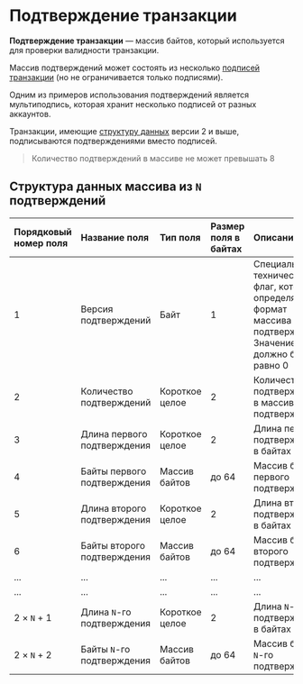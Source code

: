 # Подтверждение транзакции

**Подтверждение транзакции** — массив байтов, который используется для проверки валидности транзакции.

Массив подтверждений может состоять из несколько [подписей транзакции](/ru/blockchain/transaction/transaction-signature) (но не ограничивается только подписями).

Одним из примеров использования подтверждений является мультиподпись, которая хранит несколько подписей от разных аккаунтов.

Транзакции, имеющие [структуру данных](/ru/blockchain/binary-format/transaction-binary-format) версии 2 и выше, подписываются подтверждениями вместо подписей.

> Количество подтверждений в массиве не может превышать 8

## Структура данных массива из `N` подтверждений

| Порядковый номер поля | Название поля | Тип поля | Размер поля в байтах | Описание поля |
| :--- | :--- | :--- | :--- | :--- |
| 1 | Версия подтверждений | Байт | 1 | Специальный технический флаг, который определяет формат массива подтверждений. <br>Значение должно быть равно 0 |
| 2 | Количество подтверждений | Короткое целое | 2 | Количество `N` подтверждений в массиве подтверждений |
| 3 | Длина первого подтверждения | Короткое целое | 2 | Длина первого подтверждения в байтах |
| 4 | Байты первого подтверждения | Массив байтов | до 64 | Массив байтов первого подтверждения |
| 5 | Длина второго подтверждения | Короткое целое | 2 | Длина второго подтверждения в байтах |
| 6 | Байты второго подтверждения | Массив байтов | до 64 | Массив байтов второго подтверждения |
| ... | ... | ... | ... | ... |
| ... | ... | ... | ... | ... |
| 2 × `N` + 1 | Длина `N`-го подтверждения | Короткое целое | 2 | Длина `N`-го подтверждения в байтах |
| 2 × `N` + 2 | Байты `N`-го подтверждения | Массив байтов | до 64 | Массив байтов `N`-го подтверждения |

